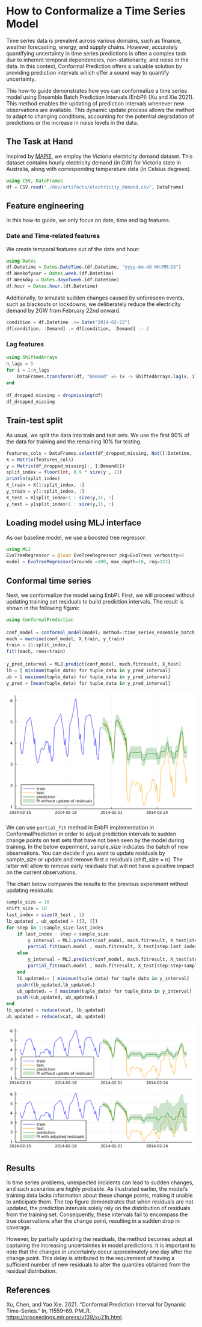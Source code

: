 # How to Conformalize a Time Series Model

Time series data is prevalent across various domains, such as finance, weather forecasting, energy, and supply chains. However, accurately quantifying uncertainty in time series predictions is often a complex task due to inherent temporal dependencies, non-stationarity, and noise in the data. In this context, Conformal Prediction offers a valuable solution by providing prediction intervals which offer a sound way to quantify uncertainty.

This how-to guide demonstrates how you can conformalize a time series model using Ensemble Batch Prediction Intervals (EnbPI) (Xu and Xie 2021). This method enables the updating of prediction intervals whenever new observations are available. This dynamic update process allows the method to adapt to changing conditions, accounting for the potential degradation of predictions or the increase in noise levels in the data.

## The Task at Hand

Inspired by [MAPIE](https://mapie.readthedocs.io/en/latest/examples_regression/4-tutorials/plot_ts-tutorial.html), we employ the Victoria electricity demand dataset. This dataset contains hourly electricity demand (in GW) for Victoria state in Australia, along with corresponding temperature data (in Celsius degrees).

``` julia
using CSV, DataFrames
df = CSV.read("./dev/artifacts/electricity_demand.csv", DataFrame)
```

## Feature engineering

In this how-to guide, we only focus on date, time and lag features.

### Date and Time-related features

We create temporal features out of the date and hour:

``` julia
using Dates
df.Datetime = Dates.DateTime.(df.Datetime, "yyyy-mm-dd HH:MM:SS")
df.Weekofyear = Dates.week.(df.Datetime)
df.Weekday = Dates.dayofweek.(df.Datetime)
df.hour = Dates.hour.(df.Datetime) 
```

Additionally, to simulate sudden changes caused by unforeseen events, such as blackouts or lockdowns, we deliberately reduce the electricity demand by 2GW from February 22nd onward.

``` julia
condition = df.Datetime .>= Date("2014-02-22")
df[condition, :Demand] .= df[condition, :Demand] .- 2
```

### Lag features

``` julia
using ShiftedArrays
n_lags = 5
for i = 1:n_lags
    DataFrames.transform!(df, "Demand" => (x -> ShiftedArrays.lag(x, i)) => "lag_hour_$i")
end

df_dropped_missing = dropmissing(df)
df_dropped_missing
```

## Train-test split

As usual, we split the data into train and test sets. We use the first 90% of the data for training and the remaining 10% for testing.

``` julia
features_cols = DataFrames.select(df_dropped_missing, Not([:Datetime, :Demand]))
X = Matrix(features_cols)
y = Matrix(df_dropped_missing[:, [:Demand]])
split_index = floor(Int, 0.9 * size(y , 1)) 
println(split_index)
X_train = X[1:split_index, :]
y_train = y[1:split_index, :]
X_test = X[split_index+1 : size(y,1), :]
y_test = y[split_index+1 : size(y,1), :]
```

## Loading model using MLJ interface

As our baseline model, we use a boosted tree regressor:

``` julia
using MLJ
EvoTreeRegressor = @load EvoTreeRegressor pkg=EvoTrees verbosity=0
model = EvoTreeRegressor(nrounds =100, max_depth=10, rng=123)
```

## Conformal time series

Next, we conformalize the model using EnbPI. First, we will proceed without updating training set residuals to build prediction intervals. The result is shown in the following figure:

``` julia
using ConformalPrediction

conf_model = conformal_model(model; method=:time_series_ensemble_batch, coverage=0.95)
mach = machine(conf_model, X_train, y_train)
train = [1:split_index;]
fit!(mach, rows=train)

y_pred_interval = MLJ.predict(conf_model, mach.fitresult, X_test)
lb = [ minimum(tuple_data) for tuple_data in y_pred_interval]
ub = [ maximum(tuple_data) for tuple_data in y_pred_interval]
y_pred = [mean(tuple_data) for tuple_data in y_pred_interval]
```

![](timeseries_files/figure-commonmark/cell-10-output-1.svg)

We can use `partial_fit` method in EnbPI implementation in ConformalPrediction in order to adjust prediction intervals to sudden change points on test sets that have not been seen by the model during training. In the below experiment, sample_size indicates the batch of new observations. You can decide if you want to update residuals by sample_size or update and remove first *n* residuals (shift_size = n). The latter will allow to remove early residuals that will not have a positive impact on the current observations.

The chart below compares the results to the previous experiment without updating residuals:

``` julia
sample_size = 10
shift_size = 10
last_index = size(X_test , 1)
lb_updated , ub_updated = ([], [])
for step in 1:sample_size:last_index
    if last_index - step < sample_size
        y_interval = MLJ.predict(conf_model, mach.fitresult, X_test[step:last_index , :])
        partial_fit(mach.model , mach.fitresult, X_test[step:last_index , :], y_test[step:last_index , :], shift_size)
    else
        y_interval = MLJ.predict(conf_model, mach.fitresult, X_test[step:step+sample_size-1 , :])
        partial_fit(mach.model , mach.fitresult, X_test[step:step+sample_size-1 , :], y_test[step:step+sample_size-1 , :], shift_size)        
    end 
    lb_updatedᵢ= [ minimum(tuple_data) for tuple_data in y_interval]
    push!(lb_updated,lb_updatedᵢ)
    ub_updatedᵢ = [ maximum(tuple_data) for tuple_data in y_interval]
    push!(ub_updated, ub_updatedᵢ)
end
lb_updated = reduce(vcat, lb_updated)
ub_updated = reduce(vcat, ub_updated)
```

![](timeseries_files/figure-commonmark/cell-12-output-1.svg)

## Results

In time series problems, unexpected incidents can lead to sudden changes, and such scenarios are highly probable. As illustrated earlier, the model’s training data lacks information about these change points, making it unable to anticipate them. The top figure demonstrates that when residuals are not updated, the prediction intervals solely rely on the distribution of residuals from the training set. Consequently, these intervals fail to encompass the true observations after the change point, resulting in a sudden drop in coverage.

However, by partially updating the residuals, the method becomes adept at capturing the increasing uncertainties in model predictions. It is important to note that the changes in uncertainty occur approximately one day after the change point. This delay is attributed to the requirement of having a sufficient number of new residuals to alter the quantiles obtained from the residual distribution.

## References

Xu, Chen, and Yao Xie. 2021. “Conformal Prediction Interval for Dynamic Time-Series.” In, 11559–69. PMLR. <https://proceedings.mlr.press/v139/xu21h.html>.
